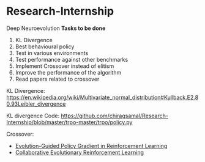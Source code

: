 # Research-Internship
Deep Neuroevolution
**Tasks to be done**
1. KL Divergence
2. Best behavioural policy
3. Test in various environments
4. Test performance against other benchmarks
5. Implement Crossover instead of elitism
6. Improve the performance of the algorithm
7. Read papers related to crossover

KL Divergence: https://en.wikipedia.org/wiki/Multivariate_normal_distribution#Kullback.E2.80.93Leibler_divergence

KL divergence Code: https://github.com/chiragsamal/Research-Internship/blob/master/trpo-master/trpo/policy.py

Crossover: 
 - [Evolution-Guided Policy Gradient in Reinforcement Learning](https://arxiv.org/pdf/1805.07917v2.pdf)
 - [Collaborative Evolutionary Reinforcement Learning](https://arxiv.org/pdf/1905.00976.pdf)
